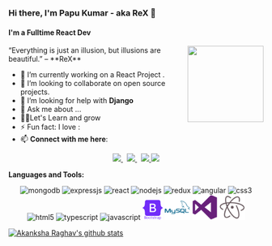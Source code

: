 
### Hi there, I'm Papu Kumar - aka ReX 👋  
#### I'm a Fulltime React Dev
<img align ="right" src = "https://i.imgur.com/w4pKOQi.jpg" width="150" height="150"> 
“Everything is just an illusion, but illusions are beautiful.” – **ReX** 
<br />

 - 🔭 I’m currently working on a React Project .
 - 👯 I’m looking to collaborate on open source projects.
 - 🤔 I’m looking for help with **Django**
 - 💬 Ask me about ...
 - 👨‍💻Let's Learn and grow<br />
 - ⚡ Fun fact: I love :<br/>
 - 📫 **Connect with me here**:<br />
 <p align="center">
  <a href="https://www.linkedin.com/in/papuruth/">
    <img src="https://img.shields.io/badge/Papu-Kumar-386938188?style=flat&logo=linkedin">
  </a> &nbsp; 
  <a href="https://twitter.com/papuruth">
    <img src="https://img.shields.io/badge/@Papuruth-30302f?style=flat&logo=twitter">
  </a>&nbsp;
 <a href="mailto:papu.kumar@kelltontech.com">
    <img src="https://img.shields.io/badge/Papu-Kumar-386938188?style=flat&logo=gmail">
  </a>
  <a href="https://instagram.com/papauruth">
    <img src="https://img.shields.io/badge/papuruth-30302f?style=flat&logo=instagram">
  </a>
</p>

**Languages and Tools:**
<p align="center">
<img src=https://devicons.github.io/devicon/devicon.git/icons/mongodb/mongodb-plain.svg alt=mongodb width="40" height="40"/>
<img src=https://devicons.github.io/devicon/devicon.git/icons/express/express-original.svg alt=expressjs width="40" height="40"/>
 <img src=https://devicons.github.io/devicon/devicon.git/icons/react/react-original-wordmark.svg alt=react width="40" height="40"/>
 <img src=https://devicons.github.io/devicon/devicon.git/icons/nodejs/nodejs-original.svg alt=nodejs width="40" height="40"/>
  <img src=https://devicons.github.io/devicon/devicon.git/icons/redux/redux-original.svg alt=redux width="40" height="40"/>
  <img src=https://devicons.github.io/devicon/devicon.git/icons/angularjs/angularjs-original.svg alt=angular width="40" height="40"/>
 <img src=https://devicons.github.io/devicon/devicon.git/icons/css3/css3-original-wordmark.svg alt=css3 width="40" height="40"/>
 <img src=https://devicons.github.io/devicon/devicon.git/icons/html5/html5-original-wordmark.svg alt=html5 width="40" height="40"/>
 <img src=https://devicons.github.io/devicon/devicon.git/icons/typescript/typescript-original.svg alt=typescript width="40" height="40"/>
 <img src=https://devicons.github.io/devicon/devicon.git/icons/javascript/javascript-original.svg alt=javascript width="40" height="40"/>
 <img src=https://raw.githubusercontent.com/devicons/devicon/master/icons/bootstrap/bootstrap-plain-wordmark.svg alt=Bootstrap width="40" height="40"/>
 <img src=https://raw.githubusercontent.com/devicons/devicon/master/icons/mysql/mysql-plain-wordmark.svg alt=mysql width="50" height="50"/> 
 <img src=https://raw.githubusercontent.com/devicons/devicon/master/icons/visualstudio/visualstudio-plain.svg alt=vs-code width="50" height="50"/>
 <img src=https://raw.githubusercontent.com/devicons/devicon/master/icons/atom/atom-original.svg alt=atom width="50" height="50"/>
 </p>


[![Akanksha Raghav's github stats](https://github-readme-stats.vercel.app/api?username=papuruth)](https://github.com/papuruth/github-readme-stats)
